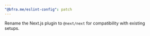 ```yaml
---
"@bfra.me/eslint-config": patch
---
```


Rename the Next.js plugin to `@next/next` for compatibility with existing setups.
  